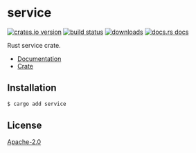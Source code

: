 # service
[![crates.io version][1]][2] [![build status][3]][4]
[![downloads][5]][6] [![docs.rs docs][7]][8]

Rust service crate.

- [Documentation][8]
- [Crate][2]

## Installation
```sh
$ cargo add service
```

## License
[Apache-2.0](./LICENSE)

[1]: https://img.shields.io/crates/v/service.svg?style=flat-square
[2]: https://crates.io/crates/service
[3]: https://img.shields.io/travis/yoshuawuyts/service.svg?style=flat-square
[4]: https://travis-ci.org/yoshuawuyts/service
[5]: https://img.shields.io/crates/d/service.svg?style=flat-square
[6]: https://crates.io/crates/service
[7]: https://docs.rs/service/badge.svg
[8]: https://docs.rs/service
